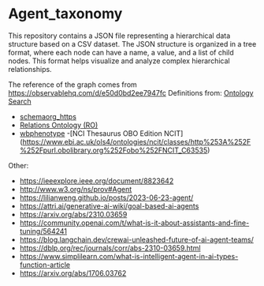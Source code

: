 # Agent_taxonomy
This repository contains a JSON file representing a hierarchical data structure based on a CSV dataset. The JSON structure is organized in a tree format, where each node can have a name, a value, and a list of child nodes. This format helps visualize and analyze complex hierarchical relationships.

The reference of the graph comes from https://observablehq.com/d/e50d0bd2ee7947fc
Definitions from: 
[Ontology Search](https://www.ebi.ac.uk/ols4/ontologies)
- [schemaorg_https]()
- [Relations Ontology (RO)](https://www.ebi.ac.uk/ols/ontologies/ro) 
- [wbphenotype](https://www.ebi.ac.uk/ols4/ontologies/wbphenotype/classes/http%253A%252F%252Fpurl.obolibrary.org%252Fobo%252FGO_0007613)
-[NCI Thesaurus OBO Edition NCIT] (https://www.ebi.ac.uk/ols4/ontologies/ncit/classes/http%253A%252F%252Fpurl.obolibrary.org%252Fobo%252FNCIT_C63535)

Other:
- https://ieeexplore.ieee.org/document/8823642
- http://www.w3.org/ns/prov#Agent
- https://lilianweng.github.io/posts/2023-06-23-agent/
- https://attri.ai/generative-ai-wiki/goal-based-ai-agents
- https://arxiv.org/abs/2310.03659
- https://community.openai.com/t/what-is-it-about-assistants-and-fine-tuning/564241
- https://blog.langchain.dev/crewai-unleashed-future-of-ai-agent-teams/
- https://dblp.org/rec/journals/corr/abs-2310-03659.html
- https://www.simplilearn.com/what-is-intelligent-agent-in-ai-types-function-article
- https://arxiv.org/abs/1706.03762
